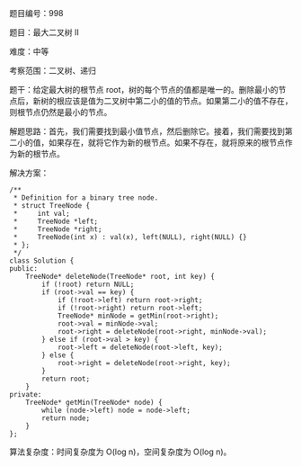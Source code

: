 题目编号：998

题目：最大二叉树 II

难度：中等

考察范围：二叉树、递归

题干：给定最大树的根节点 root，树的每个节点的值都是唯一的。删除最小的节点后，新树的根应该是值为二叉树中第二小的值的节点。如果第二小的值不存在，则根节点仍然是最小的节点。

解题思路：首先，我们需要找到最小值节点，然后删除它。接着，我们需要找到第二小的值，如果存在，就将它作为新的根节点。如果不存在，就将原来的根节点作为新的根节点。

解决方案：

```solidity
/**
 * Definition for a binary tree node.
 * struct TreeNode {
 *     int val;
 *     TreeNode *left;
 *     TreeNode *right;
 *     TreeNode(int x) : val(x), left(NULL), right(NULL) {}
 * };
 */
class Solution {
public:
    TreeNode* deleteNode(TreeNode* root, int key) {
        if (!root) return NULL;
        if (root->val == key) {
            if (!root->left) return root->right;
            if (!root->right) return root->left;
            TreeNode* minNode = getMin(root->right);
            root->val = minNode->val;
            root->right = deleteNode(root->right, minNode->val);
        } else if (root->val > key) {
            root->left = deleteNode(root->left, key);
        } else {
            root->right = deleteNode(root->right, key);
        }
        return root;
    }
private:
    TreeNode* getMin(TreeNode* node) {
        while (node->left) node = node->left;
        return node;
    }
};
```

算法复杂度：时间复杂度为 O(log n)，空间复杂度为 O(log n)。